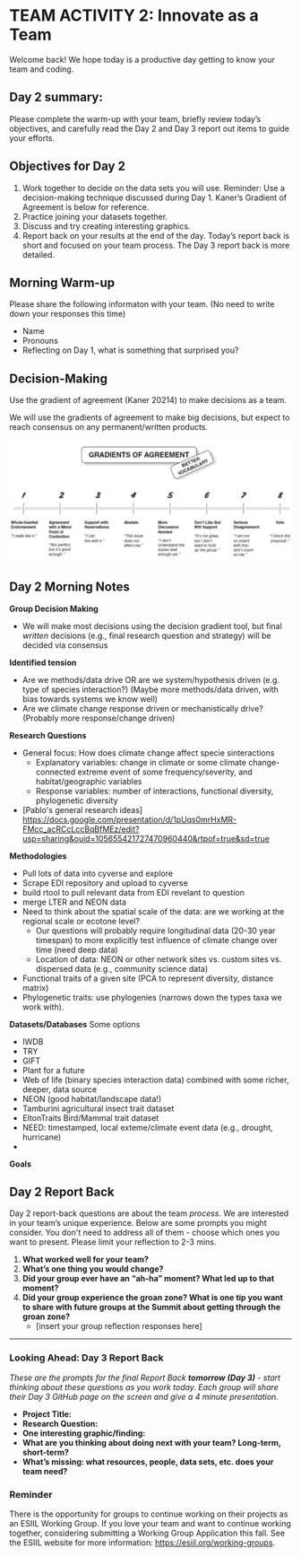 # TEAM ACTIVITY 2: Innovate as a Team

Welcome back! We hope today is a productive day getting to know your team and coding.

## Day 2 summary: 
Please complete the warm-up with your team, briefly review today’s objectives, and carefully read the Day 2 and Day 3 report out items to guide your efforts.  

## Objectives for Day 2
1. Work together to decide on the data sets you will use. Reminder: Use a decision-making technique discussed during Day 1. Kaner’s Gradient of Agreement is below for reference.
2. Practice joining your datasets together. 
3. Discuss and try creating interesting graphics.
4. Report back on your results at the end of the day. Today’s report back is short and focused on your team process. The Day 3 report back is more detailed. 


## Morning Warm-up
Please share the following informaton with your team. (No need to write down your responses this time)
- Name
- Pronouns
- Reflecting on Day 1, what is something that surprised you?

## Decision-Making
Use the gradient of agreement (Kaner 20214) to make decisions as a team.

We will use the gradients of agreement to make big decisions, but expect to reach consensus on any permanent/written products.

![Gradients of agreement](../worksheets/love_gradient-of-agreement.png)

## Day 2 Morning Notes

**Group Decision Making**
- We will make most decisions using the decision gradient tool, but final *written* decisions (e.g., final research question and strategy) will be decided via consensus

**Identified tension**
- Are we methods/data drive OR are we system/hypothesis driven (e.g. type of species interaction?) (Maybe more methods/data driven, with bias towards systems we know well)
- Are we climate change response driven or mechanistically drive? (Probably more response/change driven)

**Research Questions**
 - General focus: How does climate change affect specie sinteractions
   - Explanatory variables: change in climate or some climate change-connected extreme event of some frequency/severity, and habitat/geographic variables
   - Response variables: number of interactions, functional diversity, phylogenetic diversity
- [Pablo's general research ideas] https://docs.google.com/presentation/d/1pUqs0mrHxMR-FMcc_acRCcLccBqBfMEz/edit?usp=sharing&ouid=105655421727470960440&rtpof=true&sd=true

**Methodologies**
- Pull lots of data into cyverse and explore
- Scrape EDI repository and upload to cyverse
- build rtool to pull relevant data from EDI revelant to question
- merge LTER and NEON data
- Need to think about the spatial scale of the data: are we working at the regional scale or ecotone level?
  - Our questions will probably require longitudinal data (20-30 year timespan) to more explicitly test influence of climate change over time (need deep data)
  - Location of data: NEON or other network sites vs. custom sites vs. dispersed data (e.g., community science data)
- Functional traits of a given site (PCA to represent diversity, distance matrix)
- Phylogenetic traits: use phylogenies (narrows down the types taxa we work with). 

**Datasets/Databases**
Some options
- IWDB
- TRY
- GIFT
- Plant for a future
- Web of life (binary species interaction data) combined with some richer, deeper, data source
- NEON (good habitat/landscape data!)
- Tamburini agricultural insect trait dataset
- EltonTraits Bird/Mammal trait dataset
- NEED: timestamped, local exteme/climate event data (e.g., drought, hurricane)
- 

**Goals**

## Day 2 Report Back
Day 2 report-back questions are about the team *process*. We are interested in your team’s unique experience. Below are some prompts you might consider. You don't need to address all of them - choose which ones you want to present. Please limit your reflection to 2-3 mins.  

1. **What worked well for your team?**
3. **What’s one thing you would change?**
4. **Did your group ever have an “ah-ha” moment?  What led up to that moment?**
5. **Did your group experience the groan zone?  What is one tip you want to share with future groups at the Summit about getting through the groan zone?**
     - [insert your group reflection responses here]

**************************************************************

### Looking Ahead: Day 3 Report Back
*These are the prompts for the final Report Back **tomorrow (Day 3)** - start thinking about these questions as you work today. Each group will share their Day 3 GitHub page on the screen and give a 4 minute presentation.*

- **Project Title:**
- **Research Question:**
- **One interesting graphic/finding:**
- **What are you thinking about doing next with your team? Long-term, short-term?**
- **What’s missing: what resources, people, data sets, etc. does your team need?**
      
### Reminder
There is the opportunity for groups to continue working on their projects as an ESIIL Working Group. If you love your team and want to continue working together, considering submitting a Working Group Application this fall. See the ESIIL website for more information: <https://esiil.org/working-groups>.
     

